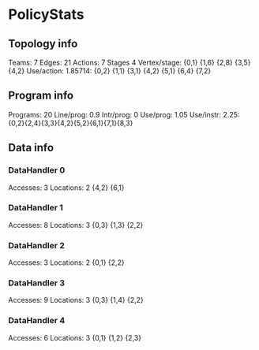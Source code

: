 # PolicyStats
## Topology info
Teams:		7
Edges:		21
Actions:	7
Stages		4
Vertex/stage:	{0,1} {1,6} {2,8} {3,5} {4,2} 
Use/action:	1.85714: {0,2} {1,1} {3,1} {4,2} {5,1} {6,4} {7,2} 

## Program info
Programs:	20
Line/prog:	0.9
Intr/prog:	0
Use/prog:	1.05
Use/instr:	2.25: {0,2}{2,4}{3,3}{4,2}{5,2}{6,1}{7,1}{8,3}

## Data info

### DataHandler 0
Accesses:	3
Locations:	2
{4,2} {6,1} 

### DataHandler 1
Accesses:	8
Locations:	3
{0,3} {1,3} {2,2} 

### DataHandler 2
Accesses:	3
Locations:	2
{0,1} {2,2} 

### DataHandler 3
Accesses:	9
Locations:	3
{0,3} {1,4} {2,2} 

### DataHandler 4
Accesses:	6
Locations:	3
{0,1} {1,2} {2,3} 